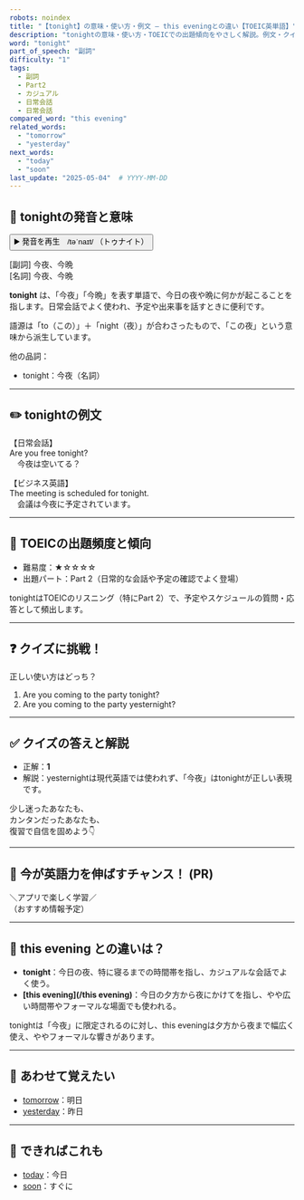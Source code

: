 ```yaml
---
robots: noindex
title: "【tonight】の意味・使い方・例文 ― this eveningとの違い【TOEIC英単語】"
description: "tonightの意味・使い方・TOEICでの出題傾向をやさしく解説。例文・クイズ付きでthis eveningとの違いもわかりやすく学べます。"
word: "tonight"
part_of_speech: "副詞"
difficulty: "1"
tags:
  - 副詞
  - Part2
  - カジュアル
  - 日常会話
  - 日常会話
compared_word: "this evening"
related_words:
  - "tomorrow"
  - "yesterday"
next_words:
  - "today"
  - "soon"
last_update: "2025-05-04"  # YYYY-MM-DD
---
```


## 🔰 tonightの発音と意味

<button class="play-audio" onclick="playTTS('tonight')">
  <span class="play-audio-main">
    ▶️ 発音を再生　/təˈnaɪt/
  </span>
  <span class="play-audio-sub">
    （トゥナイト）
  </span>
</button>

[副詞] 今夜、今晩  
[名詞] 今夜、今晩

**tonight** は、「今夜」「今晩」を表す単語で、今日の夜や晩に何かが起こることを指します。日常会話でよく使われ、予定や出来事を話すときに便利です。

語源は「to（この）」＋「night（夜）」が合わさったもので、「この夜」という意味から派生しています。

他の品詞：  
- tonight：今夜（名詞）

---

## ✏️ tonightの例文

【日常会話】  
Are you free tonight?  
　今夜は空いてる？

【ビジネス英語】  
The meeting is scheduled for tonight.  
　会議は今夜に予定されています。

---

## 🎯 TOEICの出題頻度と傾向

- 難易度：★☆☆☆☆
- 出題パート：Part 2（日常的な会話や予定の確認でよく登場）

tonightはTOEICのリスニング（特にPart 2）で、予定やスケジュールの質問・応答として頻出します。

---

## ❓ クイズに挑戦！

正しい使い方はどっち？

1. Are you coming to the party tonight?  
2. Are you coming to the party yesternight?

---

## ✅ クイズの答えと解説

- 正解：**1**
- 解説：yesternightは現代英語では使われず、「今夜」はtonightが正しい表現です。

少し迷ったあなたも、  
カンタンだったあなたも、  
復習で自信を固めよう👇️

---

## 🚀 今が英語力を伸ばすチャンス！ (PR)

<div class="info-center">
＼アプリで楽しく学習／<br>  
（おすすめ情報予定）
</div>

---

## 🤔  this evening との違いは？

- **tonight**：今日の夜、特に寝るまでの時間帯を指し、カジュアルな会話でよく使う。
- **[this evening](/this evening)**：今日の夕方から夜にかけてを指し、やや広い時間帯やフォーマルな場面でも使われる。

tonightは「今夜」に限定されるのに対し、this eveningは夕方から夜まで幅広く使え、ややフォーマルな響きがあります。

---

## 🧩 あわせて覚えたい

- [tomorrow](/word/tomorrow)：明日
- [yesterday](/word/yesterday)：昨日

---

## 📖 できればこれも

- [today](/word/today)：今日
- [soon](/word/soon)：すぐに

<!-- cvid: aid11_bid16 -->
